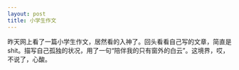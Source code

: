 ```yaml
---
layout: post
title: 小学生作文
---
```

昨天网上看了一篇小学生作文，居然看的入神了。回头看看自己写的文章，简直是shit。描写自己孤独的状况，用了一句“陪伴我的只有窗外的白云”。这境界，哎，不说了，心酸。

